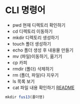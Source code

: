 # CLI 명령어 

* pwd 현재 디렉토리 확인하기  
* cd 디렉토리 이동하기 
* mkdir 디렉토리 생성하기 
* touch 폴더 생성하기
* echo 폴더 생성 후 내용물 만들기 
* mv (파일)이동하기, 옮기기
* cp 카피 
* rmdir (폴더) 삭제하기
* rm (폴더, 파일)다 지우기 
* ls 목록 보기 
* cat 파일 내용 확인하기 
[README](..README.md)


``` js
mkdir fus13(폴더명)
```

